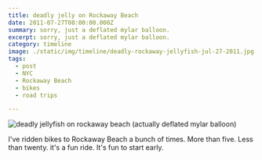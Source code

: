 ```yaml
---
title: deadly jelly on Rockaway Beach
date: 2011-07-27T08:00:00.000Z
summary: sorry, just a deflated mylar balloon.
excerpt: sorry, just a deflated mylar balloon.
category: timeline
image: ./static/img/timeline/deadly-rockaway-jellyfish-jul-27-2011.jpg
tags:
  - post 
  - NYC
  - Rockaway Beach
  - bikes
  - road trips

---
```


![deadly jellyfish on rockaway beach (actually deflated mylar balloon)](/static/img/timeline/deadly-rockaway-jellyfish-jul-27-2011.jpg "deadly jellyfish on rockaway beach (actually deflated mylar balloon)")

I've ridden bikes to Rockaway Beach a bunch of times. More than five. Less than twenty. it's a fun ride. It's fun to start early.